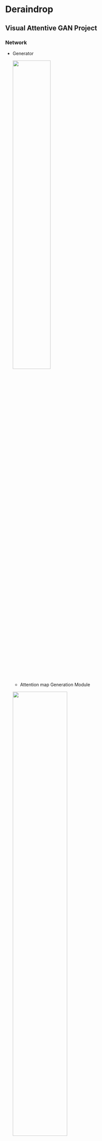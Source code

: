 # Deraindrop

## Visual Attentive GAN Project
### Network
- Generator

  <img src="https://user-images.githubusercontent.com/74402562/118164824-7eab1980-b45e-11eb-9b0e-beab280f1db1.png" width="50%" height="50%"></img>

  * Attention map Generation Module    

  <img src="https://user-images.githubusercontent.com/74402562/118443035-61a86c00-b726-11eb-93aa-389e755347d1.png" width="60%" height="60%"></img>
  <img src="https://user-images.githubusercontent.com/74402562/119268728-3692b080-bc2f-11eb-83fd-4f371cd3eba0.png" width="100%" height="100%"></img>

  * Autoencoder - Raindrop Free Generation Module     

  <img src="https://user-images.githubusercontent.com/74402562/118352291-9e942780-b59b-11eb-85ce-ed0ce45f5511.png" width="80%" height="80%"></img>

    <img src="https://user-images.githubusercontent.com/74402562/118352288-9d62fa80-b59b-11eb-8dbe-3c145074c484.png" width="50%" height="50%"></img>
    <img src="https://user-images.githubusercontent.com/74402562/118352290-9e942780-b59b-11eb-85a6-e55ab8c52ad9.png" width="50%" height="50%"></img>
  
- Discriminator

<img src="https://user-images.githubusercontent.com/74402562/118443040-62410280-b726-11eb-9a98-e1587be946ff.png" width="80%" height="80%"></img>
<img src="https://user-images.githubusercontent.com/74402562/118443043-640ac600-b726-11eb-9823-bea25a943c68.png" width="30%" height="30%"></img>

------------------------------------
### Result

- PSNR : 34.83  , SSIM : 0.9788    
<img src="https://user-images.githubusercontent.com/74402562/119271200-81b2c080-bc3b-11eb-9bbc-b313a3dfb37a.png" width="80%" height="80%"></img>

- PSNR : 30.88  , SSIM : 0.9588   
<img src="https://user-images.githubusercontent.com/74402562/119271210-87a8a180-bc3b-11eb-834b-014dc783e70b.png" width="80%" height="80%"></img>

- PSNR : 31.78  , SSIM : 0.9613   
<img src="https://user-images.githubusercontent.com/74402562/119271207-86777480-bc3b-11eb-9a86-c108302ebc49.png" width="80%" height="80%"></img>

- PSNR : 33.42  , SSIM : 0.9680   
<img src="https://user-images.githubusercontent.com/74402562/119271212-88413800-bc3b-11eb-98a5-231471d2c1d9.png" width="80%" height="80%"></img>

- PSNR : 33.59  , SSIM : 0.9697   
<img src="https://user-images.githubusercontent.com/74402562/119271209-87a8a180-bc3b-11eb-9d35-19114b758865.png" width="80%" height="80%"></img>

- PSNR : 35.36  , SSIM : 0.9792   
<img src="https://user-images.githubusercontent.com/74402562/119271211-88413800-bc3b-11eb-987a-77c058f0aba5.png" width="80%" height="80%"></img>

---------------------------
### Result of Object Detection YOLO v3
- Raindrop Image & Generative Image   

![rain_124](https://user-images.githubusercontent.com/74402562/119976996-d450fb80-bff2-11eb-838f-d02a475c591c.png)
![result_124](https://user-images.githubusercontent.com/74402562/119976994-d450fb80-bff2-11eb-9660-7c39875eeef2.png)

![input_447](https://user-images.githubusercontent.com/74402562/119976548-32311380-bff2-11eb-9069-66ea85fe7d39.png)
![result_447](https://user-images.githubusercontent.com/74402562/119976544-30ffe680-bff2-11eb-968d-a3c84e713bc3.png)

![input_683](https://user-images.githubusercontent.com/74402562/119976988-d2873800-bff2-11eb-944d-7b4f59928865.png)
![result_683](https://user-images.githubusercontent.com/74402562/119976986-d1eea180-bff2-11eb-8b94-c488d91c72cc.png)

![input_788](https://user-images.githubusercontent.com/74402562/119976990-d31fce80-bff2-11eb-9345-9805ddea2597.png)
![result_788](https://user-images.githubusercontent.com/74402562/119976989-d31fce80-bff2-11eb-821c-df9d12dd5dec.png)

![input_950](https://user-images.githubusercontent.com/74402562/119976993-d3b86500-bff2-11eb-983c-0020c8e339eb.png)
![result_950](https://user-images.githubusercontent.com/74402562/119976991-d3b86500-bff2-11eb-9432-1ea42bfb8b1e.png)

-----------------------------
### References

- LSGAN : https://arxiv.org/pdf/1611.04076.pdf
- SRGAN : https://arxiv.org/pdf/1609.04802.pdf
- RCAN(Image Super-Resolution Using Very Deep Residual Channel Attention Networks) : https://arxiv.org/pdf/1807.02758.pdf
- pix2pix : https://arxiv.org/pdf/1611.07004.pdf
- Neural style transfer : https://arxiv.org/pdf/1508.06576v2.pdf
- Loss Functions for Image Restoration with Neural Networks : https://arxiv.org/pdf/1511.08861.pdf
